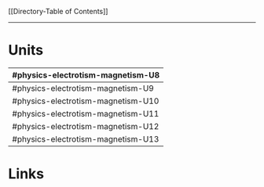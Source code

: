 [[Directory-Table of Contents]]
______________________________________
# Units

| #physics-electrotism-magnetism-U8  |
| ---------------------------------- |
| #physics-electrotism-magnetism-U9  |
| #physics-electrotism-magnetism-U10 |
| #physics-electrotism-magnetism-U11 |
| #physics-electrotism-magnetism-U12 |
| #physics-electrotism-magnetism-U13 |
# Links
